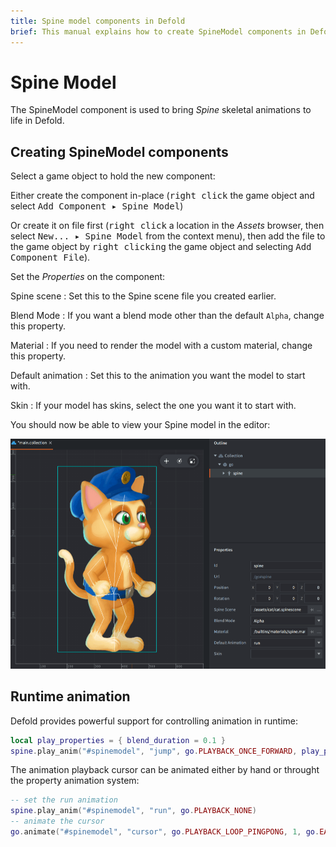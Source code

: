 ```yaml
---
title: Spine model components in Defold
brief: This manual explains how to create SpineModel components in Defold.
---
```


# Spine Model

The SpineModel component is used to bring _Spine_ skeletal animations to life in Defold.

## Creating SpineModel components

Select a game object to hold the new component:

Either create the component in-place (<kbd>right click</kbd> the game object and select <kbd>Add Component ▸ Spine Model</kbd>)

Or create it on file first (<kbd>right click</kbd> a location in the *Assets* browser, then select <kbd>New... ▸ Spine Model</kbd> from the context menu), then add the file to the game object by <kbd>right clicking</kbd> the game object and selecting <kbd>Add Component File</kbd>).

Set the *Properties* on the component:

Spine scene
: Set this to the Spine scene file you created earlier.

Blend Mode
: If you want a blend mode other than the default `Alpha`, change this property.

Material
: If you need to render the model with a custom material, change this property.

Default animation
: Set this to the animation you want the model to start with.

Skin
: If your model has skins, select the one you want it to start with.

You should now be able to view your Spine model in the editor:

![Spine model in editor](images/spinemodel/spinemodel.png)

## Runtime animation

Defold provides powerful support for controlling animation in runtime:

```lua
local play_properties = { blend_duration = 0.1 }
spine.play_anim("#spinemodel", "jump", go.PLAYBACK_ONCE_FORWARD, play_properties)
```

The animation playback cursor can be animated either by hand or throught the property animation system:

```lua
-- set the run animation
spine.play_anim("#spinemodel", "run", go.PLAYBACK_NONE)
-- animate the cursor
go.animate("#spinemodel", "cursor", go.PLAYBACK_LOOP_PINGPONG, 1, go.EASING_LINEAR, 10)
```

